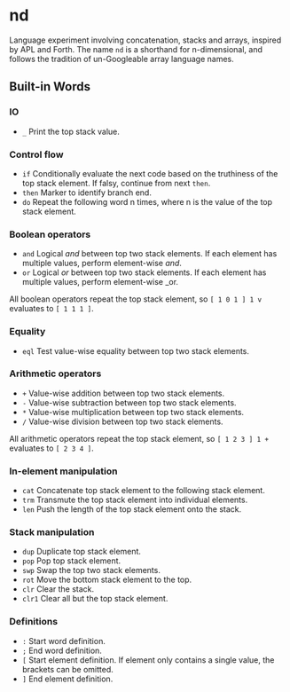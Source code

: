 nd 
========

Language experiment involving concatenation, stacks and arrays, inspired by APL
and Forth. The name `nd` is a shorthand for n-dimensional, and follows the tradition of
un-Googleable array language names.

Built-in Words
--------------

### IO

 * `_` Print the top stack value.

### Control flow

 * `if` Conditionally evaluate the next code based on the truthiness of the top stack element. If falsy, continue from next `then`.
 * `then` Marker to identify branch end.
 * `do` Repeat the following word n times, where n is the value of the top stack element.

### Boolean operators

 * `and` Logical _and_ between top two stack elements. If each element has multiple values, perform element-wise _and_.
 * `or` Logical _or_ between top two stack elements. If each element has multiple values, perform element-wise _or.

All boolean operators repeat the top stack element, so `[ 1 0 1 ] 1 v` evaluates to `[ 1 1 1 ]`.

### Equality

 * `eql` Test value-wise equality between top two stack elements.

### Arithmetic operators

 * `+` Value-wise addition between top two stack elements.
 * `-` Value-wise subtraction between top two stack elements.
 * `*` Value-wise multiplication between top two stack elements.
 * `/` Value-wise division between top two stack elements.

All arithmetic operators repeat the top stack element, so `[ 1 2 3 ] 1 +` evaluates to `[ 2 3 4 ]`.

### In-element manipulation

 * `cat` Concatenate top stack element to the following stack element.
 * `trm` Transmute the top stack element into individual elements.
 * `len` Push the length of the top stack element onto the stack.

### Stack manipulation

 * `dup` Duplicate top stack element.
 * `pop` Pop top stack element.
 * `swp` Swap the top two stack elements.
 * `rot` Move the bottom stack element to the top.
 * `clr` Clear the stack.
 * `clr1` Clear all but the top stack element.

### Definitions
 * `:` Start word definition.
 * `;` End word definition.
 * `[` Start element definition. If element only contains a single value, the brackets can be omitted.
 * `]` End element definition.

